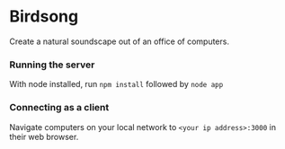 Birdsong
========

Create a natural soundscape out of an office of computers.

### Running the server

With node installed, run `npm install` followed by `node app`

### Connecting as a client

Navigate computers on your local network to `<your ip address>:3000` in their web browser.
